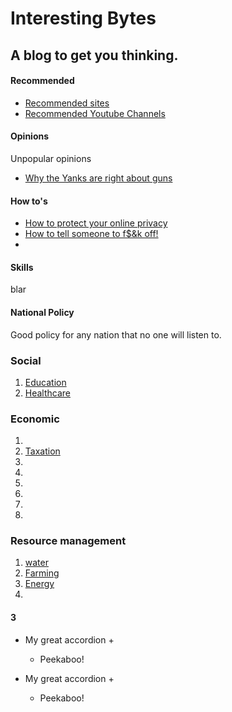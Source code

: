 # Interesting Bytes

## A blog to get you thinking.
<!-- tabs:start -->

#### **Recommended**

* [Recommended sites](InterestingBytes/articles/recommended_sites.md)
* [Recommended Youtube Channels](InterestingBytes/articles/youtube_channels.md)

#### **Opinions**

Unpopular opinions
* [Why the Yanks are right about guns](InterestingBytes/articles/guns.md)

#### **How to's**
* [How to protect your online privacy](InterestingBytes/articles/online_privacy.md)
* [How to tell someone to f$&k off!]()
* 
#### **Skills**
blar
#### **National Policy**
Good policy for any nation that no one will listen to.
### Social
1. [Education]()
2. [Healthcare]()
### Economic
1.
2.  [Taxation]()
3. []()
4. []()
5. []()
6. []()
7. []()
8. []()
### Resource management
1. [water]()
2. [Farming]()
3. [Energy]()
4. 
#### **3**

+ My great accordion +

  - Peekaboo!
+ My great accordion +

  - Peekaboo!
<!-- tabs:end -->





